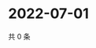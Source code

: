 # 2022-07-01

共 0 条

<!-- BEGIN WEIBO -->
<!-- 最后更新时间 Fri Jul 01 2022 03:00:56 GMT+0800 (China Standard Time) -->

<!-- END WEIBO -->

